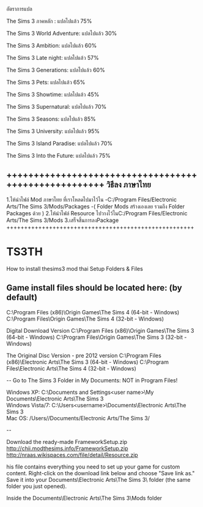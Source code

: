 อัตราการแปล

The Sims 3 ภาคหลัก : แปลไปแล้ว 75%

The Sims 3 World Adventure: แปลไปแล้ว 30%

The Sims 3 Ambition: แปลไปแล้ว 60%

The Sims 3 Late night: แปลไปแล้ว 57%

The Sims 3 Generations: แปลไปแล้ว 60%

The Sims 3 Pets: แปลไปแล้ว 65%

The Sims 3 Showtime: แปลไปแล้ว 45%

The Sims 3 Supernatural: แปลไปแล้ว 70%

The Sims 3 Seasons: แปลไปแล้ว 85%

The Sims 3 University: แปลไปแล้ว 95%

The Sims 3 Island Paradise: แปลไปแล้ว 70%

The Sims 3 Into the Future: แปลไปแล้ว 75% 

+++++++++++++++++++++++++++++++++++++++++++++++++++++
วิธีลง ภาษาไทย
--
1.ไห้นำไฟล์ Mod ภาษาไทย ที่เราโหลดไปมาไว้ไน 
-C:/Program Files/Electronic Arts/The Sims 3/Mods/Packages
-( Folder Mods สร้างเองเลย รวมถึง Folder Packages ด้วย )
2.ไห้นำไฟล์ Resource ไปวางไว้ไนC:/Program Files/Electronic Arts/The Sims 3/Mods
3.เสร็จสิ้นการลงPackage
+++++++++++++++++++++++++++++++++++++++++++++++++++++


# TS3TH
How to install thesims3 mod thai
Setup Folders & Files


Game install files should be located here: (by default)
--
C:\Program Files (x86)\Origin Games\The Sims 4 (64-bit - Windows)
C:\Program Files\Origin Games\The Sims 4 (32-bit - Windows)

Digital Download Version
C:\Program Files (x86)\Origin Games\The Sims 3 (64-bit - Windows)
C:\Program Files\Origin Games\The Sims 3 (32-bit - Windows)

The Original Disc Version - pre 2012 version
C:\Program Files (x86)\Electronic Arts\The Sims 3 (64-bit - Windows)
C:\Program Files\Electronic Arts\The Sims 4 (32-bit - Windows)


--
Go to The Sims 3 Folder in My Documents: NOT in Program Files!

Windows XP: C:\Documents and Settings\<user name>\My Documents\Electronic Arts\The Sims 3\
Windows Vista/7: C:\Users\<username>\Documents\Electronic Arts\The Sims 3\
Mac OS: /Users/<username>/Documents/Electronic Arts/The Sims 3/

--

Download the ready-made FrameworkSetup.zip 
http://chii.modthesims.info/FrameworkSetup.zip
http://nraas.wikispaces.com/file/detail/Resource.zip

his file contains everything you need to set up your game for custom content. Right-click on the download link below and choose "Save link as." Save it into your Documents\Electronic Arts\The Sims 3\ folder (the same folder you just opened).

Inside the Documents\Electronic Arts\The Sims 3\Mods folder
